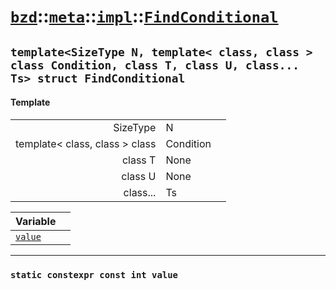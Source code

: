 # [`bzd`](../../../../index.md)::[`meta`](../../../index.md)::[`impl`](../../index.md)::[`FindConditional`](../index.md)

## `template<SizeType N, template< class, class > class Condition, class T, class U, class... Ts> struct FindConditional`

#### Template
||||
|---:|:---|:---|
|SizeType|N||
|template< class, class > class|Condition||
|class T|None||
|class U|None||
|class...|Ts||

|Variable||
|:---|:---|
|[`value`](./index.md)||
------
### `static constexpr const int value`

